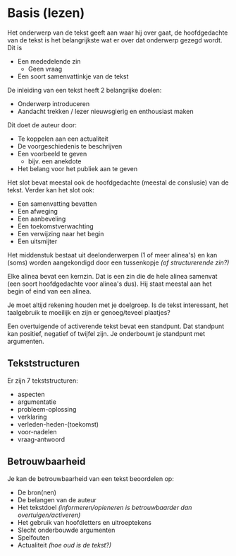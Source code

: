 # Basis (lezen)

Het onderwerp van de tekst geeft aan waar hij over gaat, de hoofdgedachte van de tekst is het belangrijkste wat er over dat onderwerp gezegd wordt. Dit is

- Een mededelende zin
  - Geen vraag
- Een soort samenvattinkje van de tekst

De inleiding van een tekst heeft 2 belangrijke doelen:

- Onderwerp introduceren
- Aandacht trekken / lezer nieuwsgierig en enthousiast maken

Dit doet de auteur door:

- Te koppelen aan een actualiteit
- De voorgeschiedenis te beschrijven
- Een voorbeeld te geven
  - bijv. een anekdote
- Het belang voor het publiek aan te geven

Het slot bevat meestal ook de hoofdgedachte (meestal de conslusie) van de tekst. Verder kan het slot ook:

- Een samenvatting bevatten
- Een afweging
- Een aanbeveling
- Een toekomstverwachting
- Een verwijzing naar het begin
- Een uitsmijter

Het middenstuk bestaat uit deelonderwerpen (1 of meer alinea's) en kan (soms) worden aangekondigd door een tussenkopje _(of structurerende zin?)_

Elke alinea bevat een kernzin. Dat is een zin die de hele alinea samenvat (een soort hoofdgedachte voor alinea's dus). Hij staat meestal aan het begin of eind van een alinea.

Je moet altijd rekening houden met je doelgroep. Is de tekst interessant, het taalgebruik te moeilijk en zijn er genoeg/teveel plaatjes?

Een overtuigende of activerende tekst bevat een standpunt. Dat standpunt kan positief, negatief of twijfel zijn. Je onderbouwt je standpunt met argumenten.

## Tekststructuren

Er zijn 7 tekststructuren:

- aspecten
- argumentatie
- probleem-oplossing
- verklaring
- verleden-heden-(toekomst)
- voor-nadelen
- vraag-antwoord

## Betrouwbaarheid

Je kan de betrouwbaarheid van een tekst beoordelen op:

- De bron(nen)
- De belangen van de auteur
- Het tekstdoel _(informeren/opieneren is betrouwbaarder dan overtuigen/activeren)_
- Het gebruik van hoofdletters en uitroeptekens
- Slecht onderbouwde argumenten
- Spelfouten
- Actualiteit _(hoe oud is de tekst?)_
